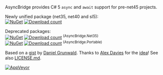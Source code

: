AsyncBridge provides C# 5 `async` and `await` support for pre-net45 projects.

Newly unified package (net35, net40 and sl5):  
[![NuGet](https://img.shields.io/nuget/v/AsyncBridge.svg)](https://www.nuget.org/packages/AsyncBridge/) [![Download count](https://img.shields.io/nuget/dt/AsyncBridge.svg)](https://www.nuget.org/packages/AsyncBridge/)

Deprecated packages:  
[![NuGet](https://img.shields.io/nuget/v/AsyncBridge.Net35.svg)](https://www.nuget.org/packages/AsyncBridge.Net35/) [![Download count](https://img.shields.io/nuget/dt/AsyncBridge.Net35.svg)](https://www.nuget.org/packages/AsyncBridge.Net35/) <sup>(AsyncBridge.Net35)</sup>  
[![NuGet](https://img.shields.io/nuget/v/AsyncBridge.Portable.svg)](https://www.nuget.org/packages/AsyncBridge.Portable/) [![Download count](https://img.shields.io/nuget/dt/AsyncBridge.Portable.svg)](https://www.nuget.org/packages/AsyncBridge.Portable/) <sup>(AsyncBridge.Portable)</sup>

Based on a [gist](https://gist.github.com/1961087) by [Daniel Grunwald](https://github.com/dgrunwald). Thanks to [Alex Davies](https://github.com/alexdavies74) for the [idea](http://www.simple-talk.com/community/blogs/alex/archive/2012/04/08/107197.aspx)! See also [LICENSE.md](LICENSE.md).

[![AppVeyor](https://ci.appveyor.com/api/projects/status/github/OmerMor/AsyncBridge?svg=true)](https://ci.appveyor.com/project/jnm2/asyncbridge)
